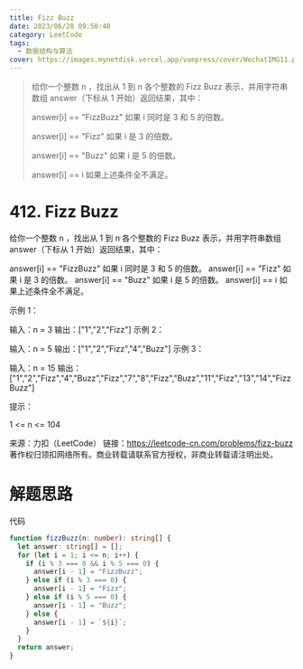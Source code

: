 ```yaml
---
title: Fizz Buzz
date: 2023/06/28 09:50:40
category: LeetCode
tags:
  - 数据结构与算法
cover: https://images.mynetdisk.vercel.app/vuepress/cover/WechatIMG11.png
---
```


> 给你一个整数 n ，找出从 1 到 n 各个整数的 Fizz Buzz 表示，并用字符串数组 answer（下标从 1 开始）返回结果，其中：
>
> answer[i] == "FizzBuzz" 如果 i 同时是 3 和 5 的倍数。
>
> answer[i] == "Fizz" 如果 i 是 3 的倍数。
>
> answer[i] == "Buzz" 如果 i 是 5 的倍数。
>
> answer[i] == i 如果上述条件全不满足。

<!-- more -->

# 412. Fizz Buzz

给你一个整数 n ，找出从 1 到 n 各个整数的 Fizz Buzz 表示，并用字符串数组 answer（下标从 1 开始）返回结果，其中：

answer[i] == "FizzBuzz" 如果 i 同时是 3 和 5 的倍数。
answer[i] == "Fizz" 如果 i 是 3 的倍数。
answer[i] == "Buzz" 如果 i 是 5 的倍数。
answer[i] == i 如果上述条件全不满足。

示例 1：

输入：n = 3
输出：["1","2","Fizz"]
示例 2：

输入：n = 5
输出：["1","2","Fizz","4","Buzz"]
示例 3：

输入：n = 15
输出：["1","2","Fizz","4","Buzz","Fizz","7","8","Fizz","Buzz","11","Fizz","13","14","FizzBuzz"]

提示：

1 <= n <= 104

来源：力扣（LeetCode）
链接：https://leetcode-cn.com/problems/fizz-buzz
著作权归领扣网络所有。商业转载请联系官方授权，非商业转载请注明出处。

# 解题思路

代码

```ts
function fizzBuzz(n: number): string[] {
  let answer: string[] = [];
  for (let i = 1; i <= n; i++) {
    if (i % 3 === 0 && i % 5 === 0) {
      answer[i - 1] = "FizzBuzz";
    } else if (i % 3 === 0) {
      answer[i - 1] = "Fizz";
    } else if (i % 5 === 0) {
      answer[i - 1] = "Buzz";
    } else {
      answer[i - 1] = `${i}`;
    }
  }
  return answer;
}
```
